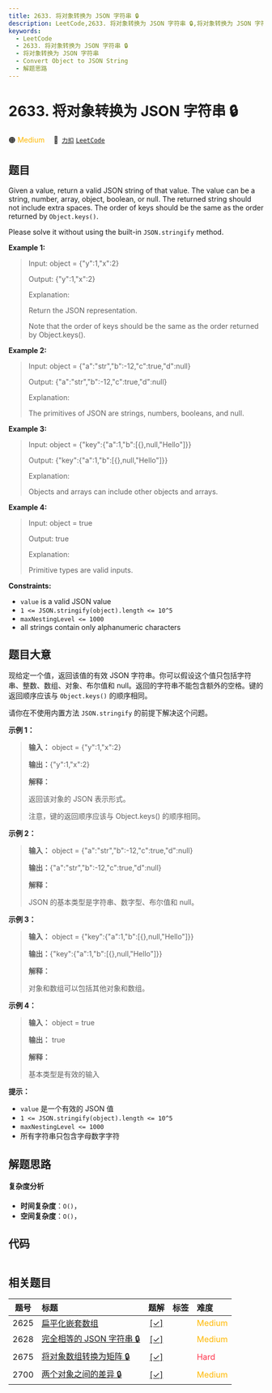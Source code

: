 ```yaml
---
title: 2633. 将对象转换为 JSON 字符串 🔒
description: LeetCode,2633. 将对象转换为 JSON 字符串 🔒,将对象转换为 JSON 字符串,Convert Object to JSON String,解题思路
keywords:
  - LeetCode
  - 2633. 将对象转换为 JSON 字符串 🔒
  - 将对象转换为 JSON 字符串
  - Convert Object to JSON String
  - 解题思路
---
```


# 2633. 将对象转换为 JSON 字符串 🔒

🟠 <font color=#ffb800>Medium</font>&emsp; 🔗&ensp;[`力扣`](https://leetcode.cn/problems/convert-object-to-json-string) [`LeetCode`](https://leetcode.com/problems/convert-object-to-json-string)

## 题目

Given a value, return a valid JSON string of that value. The value can be a
string, number, array, object, boolean, or null. The returned string should
not include extra spaces. The order of keys should be the same as the order
returned by `Object.keys()`.

Please solve it without using the built-in `JSON.stringify` method.



**Example 1:**

> Input: object = {"y":1,"x":2}
> 
> Output: {"y":1,"x":2}
> 
> Explanation: 
> 
> Return the JSON representation.
> 
> Note that the order of keys should be the same as the order returned by Object.keys().

**Example 2:**

> Input: object = {"a":"str","b":-12,"c":true,"d":null}
> 
> Output: {"a":"str","b":-12,"c":true,"d":null}
> 
> Explanation:
> 
> The primitives of JSON are strings, numbers, booleans, and null.

**Example 3:**

> Input: object = {"key":{"a":1,"b":[{},null,"Hello"]}}
> 
> Output: {"key":{"a":1,"b":[{},null,"Hello"]}}
> 
> Explanation:
> 
> Objects and arrays can include other objects and arrays.

**Example 4:**

> Input: object = true
> 
> Output: true
> 
> Explanation:
> 
> Primitive types are valid inputs.



**Constraints:**

  * `value` is a valid JSON value
  * `1 <= JSON.stringify(object).length <= 10^5`
  * `maxNestingLevel <= 1000`
  * all strings contain only alphanumeric characters


## 题目大意

现给定一个值，返回该值的有效 JSON 字符串。你可以假设这个值只包括字符串、整数、数组、对象、布尔值和
null。返回的字符串不能包含额外的空格。键的返回顺序应该与 `Object.keys()` 的顺序相同。

请你在不使用内置方法 `JSON.stringify` 的前提下解决这个问题。



**示例 1：**

> 
> 
> 
> 
> 
> **输入：** object = {"y":1,"x":2}
> 
> **输出：**{"y":1,"x":2}
> 
> **解释：**
> 
> 返回该对象的 JSON 表示形式。
> 
> 注意，键的返回顺序应该与 Object.keys() 的顺序相同。

**示例 2：**

> 
> 
> 
> 
> 
> **输入：** object = {"a":"str","b":-12,"c":true,"d":null}
> 
> **输出：**{"a":"str","b":-12,"c":true,"d":null}
> 
> **解释：**
> 
> JSON 的基本类型是字符串、数字型、布尔值和 null。
> 
> 

**示例 3：**

> 
> 
> 
> 
> 
> **输入：** object = {"key":{"a":1,"b":[{},null,"Hello"]}}
> 
> **输出：**{"key":{"a":1,"b":[{},null,"Hello"]}}
> 
> **解释：**
> 
> 对象和数组可以包括其他对象和数组。
> 
> 

**示例 4：**

> 
> 
> 
> 
> 
> **输入：** object = true
> 
> **输出：** true
> 
> **解释：**
> 
> 基本类型是有效的输入



**提示：**

  * `value` 是一个有效的 JSON 值
  * `1 <= JSON.stringify(object).length <= 10^5`
  * `maxNestingLevel <= 1000`
  * 所有字符串只包含字母数字字符


## 解题思路

#### 复杂度分析

- **时间复杂度**：`O()`，
- **空间复杂度**：`O()`，

## 代码

```javascript

```

## 相关题目

<!-- prettier-ignore -->
| 题号 | 标题 | 题解 | 标签 | 难度 |
| :------: | :------ | :------: | :------ | :------ |
| 2625 | [扁平化嵌套数组](https://leetcode.com/problems/flatten-deeply-nested-array) | [[✓]](/problem/2625.md) |  | <font color=#ffb800>Medium</font> |
| 2628 | [完全相等的 JSON 字符串 🔒](https://leetcode.com/problems/json-deep-equal) | [[✓]](/problem/2628.md) |  | <font color=#ffb800>Medium</font> |
| 2675 | [将对象数组转换为矩阵 🔒](https://leetcode.com/problems/array-of-objects-to-matrix) | [[✓]](/problem/2675.md) |  | <font color=#ff334b>Hard</font> |
| 2700 | [两个对象之间的差异 🔒](https://leetcode.com/problems/differences-between-two-objects) | [[✓]](/problem/2700.md) |  | <font color=#ffb800>Medium</font> |